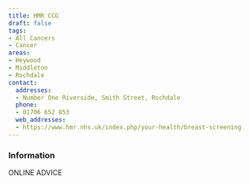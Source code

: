 ```yaml
---
title: HMR CCG
draft: false
tags:
- All Cancers
- Cancer
areas:
- Heywood
- Middleton
- Rochdale
contact:
  addresses:
  - Number One Riverside, Smith Street, Rochdale
  phone:
  - 01706 652 853
  web_addresses:
  - https://www.hmr.nhs.uk/index.php/your-health/breast-screening
---
```


### Information
ONLINE ADVICE

